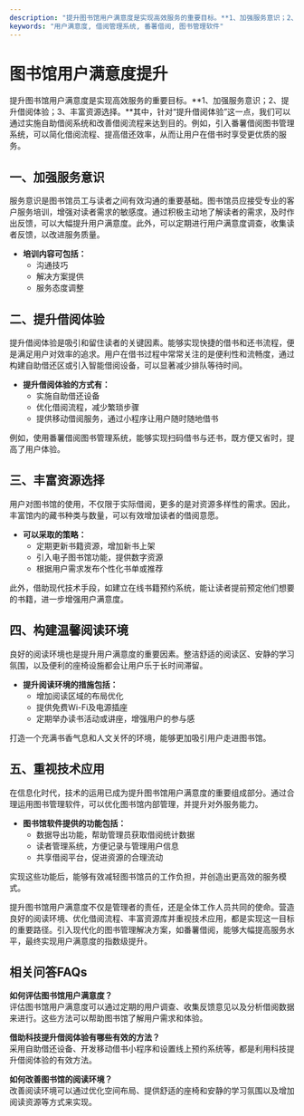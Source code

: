 ```yaml
---
description: "提升图书馆用户满意度是实现高效服务的重要目标。**1、加强服务意识；2、提升借阅体验；3、丰富资源选择。**其中，针对“提升借阅体验”这一点，我们可以通过实施自助借阅系统和改善借阅流程来达到目的。例如，引入番薯借阅图书管理系统，可以简化借阅流程、提高借还效率，从而让用户在借书时享受更优质的服务。"
keywords: "用户满意度, 借阅管理系统, 番薯借阅, 图书管理软件"
---
```

# 图书馆用户满意度提升

提升图书馆用户满意度是实现高效服务的重要目标。**1、加强服务意识；2、提升借阅体验；3、丰富资源选择。**其中，针对“提升借阅体验”这一点，我们可以通过实施自助借阅系统和改善借阅流程来达到目的。例如，引入番薯借阅图书管理系统，可以简化借阅流程、提高借还效率，从而让用户在借书时享受更优质的服务。

## 一、加强服务意识

服务意识是图书馆员工与读者之间有效沟通的重要基础。图书馆员应接受专业的客户服务培训，增强对读者需求的敏感度。通过积极主动地了解读者的需求，及时作出反馈，可以大幅提升用户满意度。此外，可以定期进行用户满意度调查，收集读者反馈，以改进服务质量。

- **培训内容可包括：**
  - 沟通技巧
  - 解决方案提供
  - 服务态度调整

## 二、提升借阅体验

提升借阅体验是吸引和留住读者的关键因素。能够实现快捷的借书和还书流程，便是满足用户对效率的追求。用户在借书过程中常常关注的是便利性和流畅度，通过构建自助借还区或引入智能借阅设备，可以显著减少排队等待时间。

- **提升借阅体验的方式有：**
  - 实施自助借还设备
  - 优化借阅流程，减少繁琐步骤
  - 提供移动借阅服务，通过小程序让用户随时随地借书

例如，使用番薯借阅图书管理系统，能够实现扫码借书与还书，既方便又省时，提高了用户体验。

## 三、丰富资源选择

用户对图书馆的使用，不仅限于实际借阅，更多的是对资源多样性的需求。因此，丰富馆内的藏书种类与数量，可以有效增加读者的借阅意愿。

- **可以采取的策略：**
  - 定期更新书籍资源，增加新书上架
  - 引入电子图书馆功能，提供数字资源
  - 根据用户需求发布个性化书单或推荐

此外，借助现代技术手段，如建立在线书籍预约系统，能让读者提前预定他们想要的书籍，进一步增强用户满意度。

## 四、构建温馨阅读环境

良好的阅读环境也是提升用户满意度的重要因素。整洁舒适的阅读区、安静的学习氛围，以及便利的座椅设施都会让用户乐于长时间滞留。

- **提升阅读环境的措施包括：**
  - 增加阅读区域的布局优化
  - 提供免费Wi-Fi及电源插座
  - 定期举办读书活动或讲座，增强用户的参与感

打造一个充满书香气息和人文关怀的环境，能够更加吸引用户走进图书馆。

## 五、重视技术应用

在信息化时代，技术的运用已成为提升图书馆用户满意度的重要组成部分。通过合理运用图书管理软件，可以优化图书馆内部管理，并提升对外服务能力。

- **图书馆软件提供的功能包括：**
  - 数据导出功能，帮助管理员获取借阅统计数据
  - 读者管理系统，方便记录与管理用户信息
  - 共享借阅平台，促进资源的合理流动

实现这些功能后，能够有效减轻图书馆员的工作负担，并创造出更高效的服务模式。

提升图书馆用户满意度不仅是管理者的责任，还是全体工作人员共同的使命。营造良好的阅读环境、优化借阅流程、丰富资源库并重视技术应用，都是实现这一目标的重要路径。引入现代化的图书管理解决方案，如番薯借阅，能够大幅提高服务水平，最终实现用户满意度的指数级提升。

## 相关问答FAQs

**如何评估图书馆用户满意度？**  
评估图书馆用户满意度可以通过定期的用户调查、收集反馈意见以及分析借阅数据来进行。这些方法可以帮助图书馆了解用户需求和体验。

**借助科技提升借阅体验有哪些有效的方法？**  
采用自助借还设备、开发移动借书小程序和设置线上预约系统等，都是利用科技提升借阅体验的有效方法。

**如何改善图书馆的阅读环境？**  
改善阅读环境可以通过优化空间布局、提供舒适的座椅和安静的学习氛围以及增加阅读资源等方式来实现。

